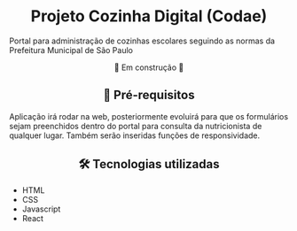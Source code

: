 <h1 align="center">Projeto Cozinha Digital (Codae)</h1>

<p alig="center">Portal para administração  de cozinhas escolares seguindo as normas da Prefeitura Municipal de São Paulo </p>

<p align="center">🚧 Em construção 🚧</p>

<h2 align="center">🎲 Pré-requisitos </h2>

<p> Aplicação irá rodar na web, posteriormente evoluirá para que os formulários sejam preenchidos dentro do portal para consulta da nutricionista de qualquer lugar. Também serão inseridas funções de responsividade.</p>

<h2 align="center"> 🛠 Tecnologias utilizadas </h2>

<ul>
    <li>HTML</li>
    <li>CSS</li>
    <li>Javascript</li>
    <li>React</li>
</ul>



